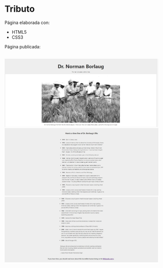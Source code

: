 <h1>Tributo</h1>
<p>Página elaborada con:</p>
<ul>
  <li>HTML5</li>
  <li>CSS3</li>
</ul>

Página publicada: <a src="https://github.com/KarlaSolano/tributo218f44f"></a>

<br>
<img src="tributo.jpg">
<br>
<img src="tributo2.jpg">
<br>
<img src="tributo3.jpg">
